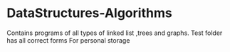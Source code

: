 # DataStructures-Algorithms
Contains programs of all types of linked list ,trees and graphs.
Test folder has all correct forms
For personal storage
